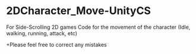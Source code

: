 # 2DCharacter_Move-UnityCS
For Side-Scrolling 2D games
Code for the movement of the character (Idle, walking, running, attack, etc)

+Please feel free to correct any mistakes
